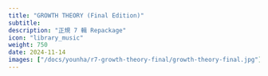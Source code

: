 ```yaml
---
title: "GROWTH THEORY (Final Edition)"
subtitle:
description: "正規 7 輯 Repackage"
icon: "library_music"
weight: 750
date: 2024-11-14
images: ["/docs/younha/r7-growth-theory-final/growth-theory-final.jpg"]
---
```

